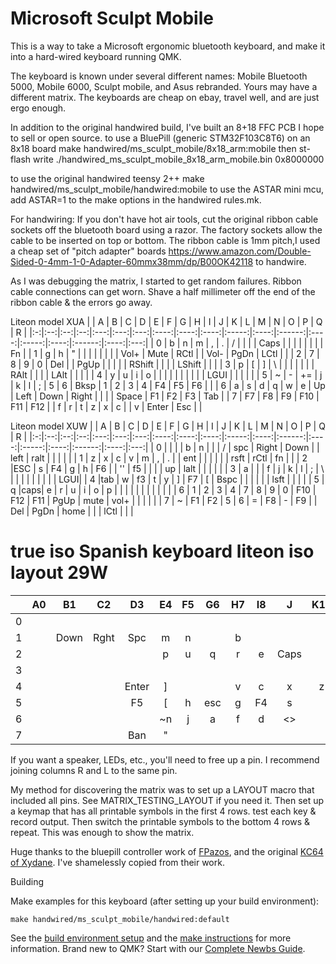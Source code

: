 # Microsoft Sculpt Mobile

This is a way to take a Microsoft ergonomic bluetooth keyboard, and make it 
into a hard-wired keyboard running QMK. 

The keyboard is known under several different names:
Mobile Bluetooth 5000, Mobile 6000, Sculpt mobile, and Asus rebranded.  Yours may have a different matrix. 
The keyboards are cheap on ebay, travel well, and are just ergo enough.


In addition to the original handwired build, I've built an 8+18 FFC PCB I hope to sell or open source. 
 to use a BluePill (generic STM32F103C8T6) on an 8x18 board
    make handwired/ms_sculpt_mobile/8x18_arm:mobile
    then st-flash write ./handwired_ms_sculpt_mobile_8x18_arm_mobile.bin 0x8000000

 to use the original handwired teensy 2++
    make handwired/ms_sculpt_mobile/handwired:mobile
 to use the ASTAR mini mcu, add ASTAR=1 to the make options in the handwired rules.mk. 

For handwiring:
If you don't have hot air tools, cut the original ribbon cable sockets off the bluetooth board using a razor.
The factory sockets allow the cable to be inserted on top or bottom.
The ribbon cable is 1mm pitch,I used a cheap set of 
"pitch adapter" boards https://www.amazon.com/Double-Sided-0-4mm-1-0-Adapter-60mmx38mm/dp/B00OK42118 to handwire. 

As I was debugging the matrix, I started to get random failures. Ribbon cable
 connections can get worn. Shave a half millimeter off the end of the ribbon cable & the errors go away.


Liteon model XUA
|   | A  | B  | C  | D   | E   | F   | G    | H    | I    | J     | K    | L      | M    | N     | O    | P      | Q    | R   |
|:-:|:--:|:--:|:--:|:---:|:---:|:---:|:----:|:----:|:----:|:-----:|:----:|:------:|:----:|:-----:|:----:|:------:|:----:|:---:|
| 0 | b  | n  | m  | ,   | .   | /   |      |      |      | Caps  |      |        |      |       |      |        |      | Fn  |
| 1 | g  | h  | "  |     |     |     |      |      |      |       | Vol+ | Mute   | RCtl |       | Vol- | PgDn   | LCtl |     |
| 2 | 7  | 8  | 9  | 0   | Del |     | PgUp |      |      |       |      | RShift |      |       |      | LShift |      |     |
| 3 | p  | [  | ]  | \   |     |     |      |      |      |       | RAlt |        |      |       | LAlt |        |      |     |
| 4 | y  | u  | i  | o   |     |     |      |      |      |       |      |        |      | LGUI  |      |        |      |     |
| 5 | ~  | -  | += | j   | k   | l   | ;    | 5    | 6    | Bksp  | 1    | 2      | 3    | 4     | F4   | F5     | F6   |     |
| 6 | a  | s  | d  | q   | w   | e   | Up   | Left | Down | Right |      |        |      | Space | F1   | F2     | F3   | Tab |
| 7 | F7 | F8 | F9 | F10 | F11 | F12 |      | f    | r    | t     | z    | x      | c    |       | v    | Enter  | Esc  |     |

Liteon model XUW
|   | A  | B  | C  | D   | E   | F   | G    | H    | I    | J     | K    | L      | M    | N     | O    | P      | Q    | R   |
|:-:|:--:|:--:|:--:|:---:|:---:|:---:|:----:|:----:|:----:|:-----:|:----:|:------:|:----:|:-----:|:----:|:------:|:----:|:---:|
| 0 |    |    |    |  b  |  n  |     |      |   /  | spc  | Right | Down |        | left | ralt  |      |        |      |     |
| 1 | z  | x  |  c |  v  |  m  |  ,  |   .  |      | ent  |       |      |        |      |       | rsft | rCtl   |   fn |     |
| 2 |ESC | s  | F4 |  g  |  h  |  F6 |      |  ''  | f5   |       |      |        | up   | lalt  |      |        |      |     |
| 3 | a  |    |    |  f  |  j  |  k  |   l  |   ;  |   \  |       |      |        |      |       |      |        |      | LGUI|
| 4 |tab | w  | f3 |  t  |  y  |  ]  |  F7  |   [  | Bspc |       |      |        |      |       | lsft |        |      |     |
| 5 | q  |caps|  e |  r  |  u  |  i  |   o  |   p  |      |       |      |        |      |       |      |        |      |     |
| 6 | 1  | 2  |  3 |  4  |  7  |  8  |   9  |   0  | F10  | F12   |  F11 | PgUp   | mute | vol+  |      |        |      |     |
| 7 | ~  | F1 | F2 |  5  |  6  |  =  |  F8  |   -  | F9   |       |  Del | PgDn   | home |       |      | lCtl   |      |     |


# true iso Spanish keyboard liteon iso layout 29W
|   | A0 | B1 | C2 | D3  | E4  | F5  | G6   | H7   | I8   | J     | K10  | L      | M12  | N     | O14  | P      | Q16  | R   |
|:-:|:--:|:--:|:--:|:---:|:---:|:---:|:----:|:----:|:----:|:-----:|:----:|:------:|:----:|:-----:|:----:|:------:|:----:|:---:|
| 0 |   |    |    |     |     |     |      |      |      |       |      |        |      |       |      |        |      |     |
| 1 |    |Down|Rght|Spc  | m   | n   |      | b    |      |       |      |        |      | Left |AltGr |        |      |     |
| 2 |    |    |    |     | p   | u   | q    |  r   |  e   | Caps  |      |        |      |       |      |        |      |     |
| 3 |   |    |    |     |     |     |      |      |      |       |      |  9     |      |       |      |        |      |     |
| 4 |    |    |    |Enter| ]   |     |      | v    | c    |  x    | z    |        |      |       |      | Rsft   |      |     |
| 5 |    |    |    | F5  | [   | h   | esc  |  g   |  F4  |  s    |      |        |      |  Up   |Lalt  |        |      |     |
| 6 |    |    |    |     | ~n  | j   |  a   |  f   |  d   |  <>   |      |        |      |       |      |        |      |     |
| 7 |    |    |    |Ban  | "   |     |      |      |      |       |      |        |      |       |      | Lsft   |      |     |


If you want a speaker, LEDs, etc., you'll need to free up a pin.  I recommend joining columns
R and L to the same pin.

My method for discovering the matrix was to set up a LAYOUT macro that included all pins.
See MATRIX_TESTING_LAYOUT if you need it. Then set up a keymap that has all printable symbols
in the first 4 rows. test each key & record output. Then switch the printable symbols to the
bottom 4 rows & repeat. This was enough to show the matrix.


Huge thanks to the bluepill controller work of [FPazos](https://github.com/fpazos), and the original [KC64 of Xydane](https://github.com/Xydane/qmk_firmware). I've shamelessly copied from their work. 


Building 

Make examples for this keyboard (after setting up your build environment):

    make handwired/ms_sculpt_mobile/handwired:default

See the [build environment setup](https://docs.qmk.fm/#/getting_started_build_tools) and the [make instructions](https://docs.qmk.fm/#/getting_started_make_guide) for more information. Brand new to QMK? Start with our [Complete Newbs Guide](https://docs.qmk.fm/#/newbs).
